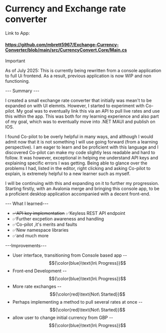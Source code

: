 # Currency and Exchange rate converter

Link to App:<h4>https://github.com/mbrett5967/Exchange-Currency-Converter/blob/main/src/CurrencyConvert.Core/Main.cs</h4>
>[!IMPORTANT]  
> As of July 2025: This is currently being rewritten from a console application to full Ui frontend. As a result, previous application is now WIP and non functioning.

--- Summary --- 


I created a small exchange rate converter that initially was mean't to be expanded on with UI elemnts. However, I started to experiment with Co-pilot. My goal was to eventually link this via an API to pull live rates and use this within the app. This was both for my learning experience and also part of my goal, which was to eventually move into .NET MAUI and publish on IOS.

I found Co-pilot to be overly helpful in many ways, and although I would admit now that it is not something I will use going forward (from a learning perspective). I am eager to learn and be proficient with this language and I discovered Co-pilot can make my code slightly less readable and hard to follow. It was however, exceptional in helping me understand API keys and explaining specific errors I was getting. Being able to glance over the problems I had, listed in the editor, right clicking and asking Co-pilot to explain, is extremely helpful to a new learner such as myself.

I will be continuing with this and expanding on it to further my progression. Starting firstly, with an Avalonia merge and bringing this console app, to be a proficient desktop application accompanied with a decent front-end. 

--- What I learned---
* ~~✅API key implementation~~  ✅Keyless REST API endpoint
* ✅Further excpetion awareness and handling
* ✅Co-pilot ,it's merits and faults
* ✅New namespace libraries
* ✅and much more


---Improvements---
 * User interface, transitioning from Console based app -- $${\color{blue}\text{In\ Progress}}$$
 * Front-end Development -- $${\color{blue}\text{In\ Progress}}$$
 * More rate exchanges -- $${\color{red}\text{Not\ Started}}$$
 * Perhaps implementing a method to pull several rates at once -- $${\color{red}\text{Not\ Started}}$$
 * allow user to change initial currency from GBP -- $${\color{blue}\text{In\ Progress}}$$

 
